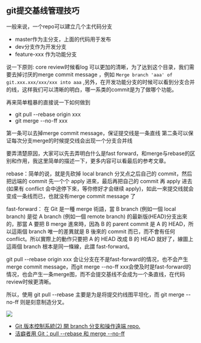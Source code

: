 ## git提交基线管理技巧

一般来说，一个repo可以建立几个主代码分支

-  master作为主分支，上面的代码用于发布
-  dev分支作为开发分支
-  feature-xxx 作为功能分支


说一下原则: core review时候看log 可以更加的清晰，为了达到这个目录，我们需要去掉讨厌的merge commit message ，例如 `Merge branch 'aaa' of git.xxx.xxx/xxx/xxx into aaa` ,另外，在开发功能分支的时候可以看到分支合并的线，这样我们可以清晰的明白，哪一系类的commit是为了做哪个功能。

再来简单粗暴的直接说一下如何做到

-  git pull --rebase origin xxx
-  git merge --no-ff xxx

第一条可以去掉merge commit message，保证提交线是一条直线
第二条可以保证每次分支merge的时候提交线会出现一个分支合并线

要弄清楚原因，大家可以先去弄明白什么是fast forward，和merge与rebase的区别和作用，我这里简单的描述一下，更多内容可以看最后的参考文章。

rebase：简单的说，就是先砍掉 local branch 分叉点之后自己的 commit，然后把远端的 commit 先一个个 apply 进來，最后再把自己的 commit 再 apply 进去 (如果有 conflict 会中途停下來，等你修好才会继续 apply)，如此一來提交线就会变成一条线而已，也就没有merge commit message 了

fast-forward： 在 Git 是一種 merge 術語，當 B branch (例如一個 local branch) 是從 A branch (例如一個 remote branch) 的最新版(HEAD)分支出來的，那當 A 要把 B merge 進來時，因為 B 的 parent commit 是 A 的 HEAD，所以這兩個 branch 唯一的差異就是 B 後來的 commit 而已，而不會有任何 conflict。所以實際上的動作只要把 A 的 HEAD 改成 B 的 HEAD 就好了，線圖上這兩個 branch 根本是同一條線，此謂 fast-forward。

git pull --rebase origin xxx 会让分支在不是fast-forward的情况，也不会产生merge commit message，而git merge --no-ff xxx会使及时是fast-forward的情况，也会产生一条merge图，而不会提交基线不会成为一个条直线，在代码review时候更清晰。

所以，使用 git pull --rebase 主要是为是将提交约线图平坦化，而 git merge --no-ff 则是刻意制造分叉。

![](http://ww1.sinaimg.cn/large/a74eed94jw1dvnhyrq8rhj.jpg)


-  [Git 版本控制系統(2) 開 branch 分支和操作遠端 repo.](https://ihower.tw/blog/archives/2620)
-  [洁癖者用 Git：pull --rebase 和 merge --no-ff](http://hungyuhei.github.io/2012/08/07/better-git-commit-graph-using-pull---rebase-and-merge---no-ff)